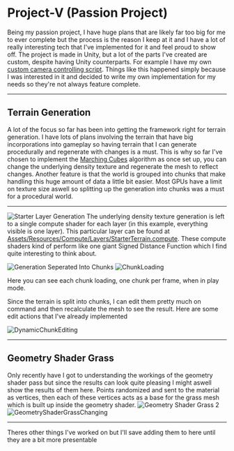 # Project-V (Passion Project)

Being my passion project, I have huge plans that are likely far too big for me to ever complete but the process is the reason I keep at it and I have a lot of really interesting tech that I've implemented for it
and feel proud to show off. The project is made in Unity, but a lot of the parts I've created are custom, despite having Unity counterparts.
For example I have my own [custom camera controlling script](Assets/Scripts/Camera/ThirdPersonController.cs). Things like this happened simply because I was interested in it and decided to write my own implementation for my needs so they're not always feature complete.

--------------------------------------------------

## Terrain Generation
A lot of the focus so far has been into getting the framework right for terrain generation. I have lots of plans involving the terrain that have big incorporations into gameplay so having terrain that I can generate procedurally and regenerate with changes is a must.
This is why so far I've chosen to implement the [Marching Cubes](http://paulbourke.net/geometry/polygonise/) algorithm as once set up, you can change the underlying density texture and regenerate the mesh to reflect changes. Another feature is that the world is grouped
into chunks that make handling this huge amount of data a little bit easier. Most GPUs have a limit on texture size aswell so splitting up the generation into chunks was a must for a procedural world.

--------------------------------------------------

![Starter Layer Generation](https://github.com/whoJake/Project-V/assets/37589250/94fb3883-de53-4aa7-9d30-e1f7394357b9) 
The underlying density texture generation is left to a single compute shader for each layer (in this example, everything visible is one layer). This particular layer can be found at [Assets/Resources/Compute/Layers/StarterTerrain.compute](Assets/Resources/Compute/Layers/StarterTerrain.compute). These compute shaders kind of perform like one giant Signed Distance Function which I find quite interesting to think about.


![Generation Seperated Into Chunks](https://github.com/whoJake/Project-V/assets/37589250/29c59b56-6f5d-43ac-839c-b4690c349786)
![ChunkLoading](https://github.com/whoJake/Project-V/assets/37589250/46b606b4-8001-411d-a958-d11f647a3ed5) 

Here you can see each chunk loading, one chunk per frame, when in play mode.

Since the terrain is split into chunks, I can edit them pretty much on command and then recalculate the mesh to see the result. Here are some edit actions that I've already implemented


![DynamicChunkEditing](https://github.com/whoJake/Project-V/assets/37589250/40fcf363-d3f9-46df-b8f8-d89d0ab551e4)

-----------------------------------------------

## Geometry Shader Grass
Only recently have I got to understanding the workings of the geometry shader pass but since the results can look quite pleasing I might aswell show the results of them here. Points randomized and sent to the material as vertices, then each of these vertices acts as a base for the grass mesh
which is built up inside the geometry shader.
![Geometry Shader Grass 2](https://github.com/whoJake/Project-V/assets/37589250/f5453483-7ee6-4864-a6c7-b96cfb60d374)
![GeometryShaderGrassChanging](https://github.com/whoJake/Project-V/assets/37589250/0002c87f-b1ec-4eb7-ae13-7cff69ec4650)

---------------------------------------------
Theres other things I've worked on but I'll save adding them to here until they are a bit more presentable

